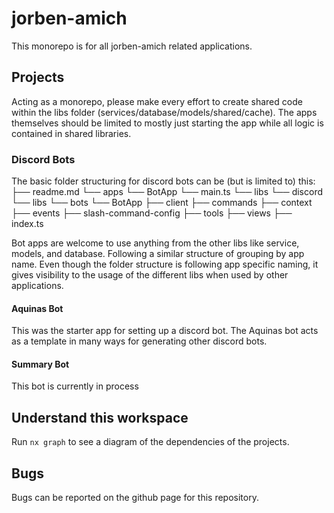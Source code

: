 # jorben-amich

This monorepo is for all jorben-amich related applications.

## Projects

Acting as a monorepo, please make every effort to create shared code within the libs folder (services/database/models/shared/cache). The apps themselves should be limited to mostly just starting the app while all logic is contained in shared libraries.

### Discord Bots

The basic folder structuring for discord bots can be (but is limited to) this:
├── readme.md
└── apps
    └── BotApp
        └── main.ts
└── libs
    └── discord
        └── libs
            └── bots
                └── BotApp
                    ├── client
                    ├── commands
                    ├── context
                    ├── events
                    ├── slash-command-config
                    ├── tools
                    ├── views
                    ├── index.ts


Bot apps are welcome to use anything from the other libs like service, models, and database. Following a similar structure of grouping by app name. Even though the folder structure is following app specific naming, it gives visibility to the usage of the different libs when used by other applications.

#### Aquinas Bot

This was the starter app for setting up a discord bot. The Aquinas bot acts as a template in many ways for generating other discord bots.

#### Summary Bot

This bot is currently in process

## Understand this workspace

Run `nx graph` to see a diagram of the dependencies of the projects.

## Bugs

Bugs can be reported on the github page for this repository.
